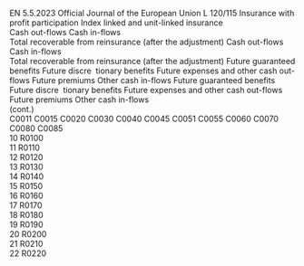 EN  5.5.2023 Official Journal of the European Union L 120/115
 Insurance with profit participation  Index linked and unit-linked insurance  
Cash out-flows  Cash in-flows  
Total 
recoverable 
from 
reinsurance 
(after the 
adjustment)  Cash out-flows  Cash in-flows  
Total 
recoverable 
from 
reinsurance 
(after the 
adjustment)  Future 
guaranteed 
benefits  Future 
discre ­
tionary 
benefits  Future 
expenses 
and other 
cash out- 
flows  Future 
premiums  Other cash 
in-flows  Future 
guaranteed 
benefits  Future 
discre ­
tionary 
benefits  Future 
expenses 
and other 
cash 
out-flows  Future 
premiums  Other cash 
in-flows  
(cont.)  
C0011  C0015  C0020  C0030  C0040  C0045  C0051  C0055  C0060  C0070  C0080  C0085  
10  R0100  
11  R0110  
12  R0120  
13  R0130  
14  R0140  
15  R0150  
16  R0160  
17  R0170  
18  R0180  
19  R0190  
20  R0200  
21  R0210  
22  R0220